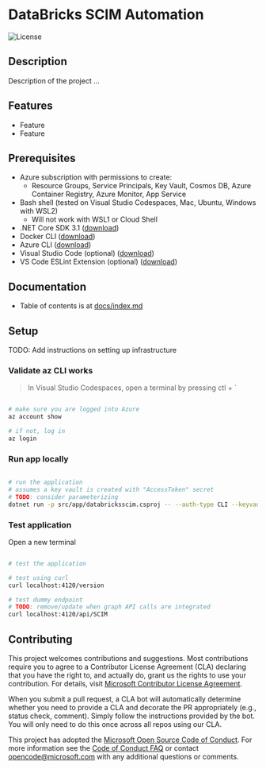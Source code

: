 # DataBricks SCIM Automation

![License](https://img.shields.io/badge/license-MIT-green.svg)

## Description

Description of the project ...

## Features

- Feature
- Feature

## Prerequisites

- Azure subscription with permissions to create:
  - Resource Groups, Service Principals, Key Vault, Cosmos DB, Azure Container Registry, Azure Monitor, App Service
- Bash shell (tested on Visual Studio Codespaces, Mac, Ubuntu, Windows with WSL2)
  - Will not work with WSL1 or Cloud Shell
- .NET Core SDK 3.1 ([download](https://dotnet.microsoft.com/download))
- Docker CLI ([download](https://docs.docker.com/install/))
- Azure CLI ([download](https://docs.microsoft.com/en-us/cli/azure/install-azure-cli?view=azure-cli-latest))
- Visual Studio Code (optional) ([download](https://code.visualstudio.com/download))
- VS Code ESLint Extension (optional) ([download](https://marketplace.visualstudio.com/items?itemName=dbaeumer.vscode-eslint))

## Documentation

- Table of contents is at [docs/index.md](docs/index.md)

## Setup

TODO: Add instructions on setting up infrastructure

### Validate az CLI works

> In Visual Studio Codespaces, open a terminal by pressing ctl + `

```bash

# make sure you are logged into Azure
az account show

# if not, log in
az login

```

### Run app locally

```bash

# run the application
# assumes a key vault is created with "AccessToken" secret
# TODO: consider parameterizing
dotnet run -p src/app/databricksscim.csproj -- --auth-type CLI --keyvault-name {insert key vault name}

```

### Test application

Open a new terminal

```bash

# test the application

# test using curl
curl localhost:4120/version

# test dummy endpoint
# TODO: remove/update when graph API calls are integrated
curl localhost:4120/api/SCIM

```

## Contributing

This project welcomes contributions and suggestions. Most contributions require you to agree to a
Contributor License Agreement (CLA) declaring that you have the right to, and actually do, grant us
the rights to use your contribution. For details, visit [Microsoft Contributor License Agreement](https://cla.opensource.microsoft.com).

When you submit a pull request, a CLA bot will automatically determine whether you need to provide
a CLA and decorate the PR appropriately (e.g., status check, comment). Simply follow the instructions
provided by the bot. You will only need to do this once across all repos using our CLA.

This project has adopted the [Microsoft Open Source Code of Conduct](https://opensource.microsoft.com/codeofconduct/).
For more information see the [Code of Conduct FAQ](https://opensource.microsoft.com/codeofconduct/faq/) or
contact [opencode@microsoft.com](mailto:opencode@microsoft.com) with any additional questions or comments.
